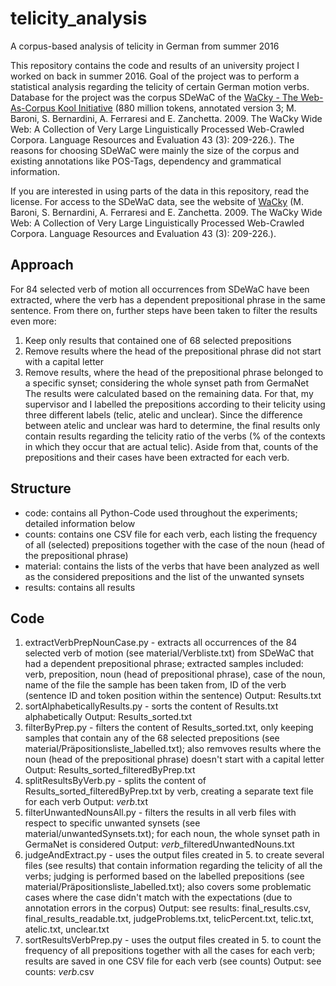 # telicity_analysis
A corpus-based analysis of telicity in German from summer 2016

This repository contains the code and results of an university project I worked on back in summer 2016.
Goal of the project was to perform a statistical analysis regarding the telicity of certain German motion verbs.
Database for the project was the corpus SDeWaC of the [WaCky - The Web-As-Corpus Kool Initiative](https://wacky.sslmit.unibo.it/doku.php) (880 million tokens, annotated version 3; M. Baroni, S. Bernardini, A. Ferraresi and E. Zanchetta. 2009. The WaCky Wide Web: A Collection of Very Large Linguistically Processed Web-Crawled Corpora. Language Resources and Evaluation 43 (3): 209-226.).
The reasons for choosing SDeWaC were mainly the size of the corpus and existing annotations like POS-Tags, dependency and grammatical information.

If you are interested in using parts of the data in this repository, read the license.
For access to the SDeWaC data, see the website of [WaCky](https://wacky.sslmit.unibo.it/doku.php) (M. Baroni, S. Bernardini, A. Ferraresi and E. Zanchetta. 2009. The WaCky Wide Web: A Collection of Very Large Linguistically Processed Web-Crawled Corpora. Language Resources and Evaluation 43 (3): 209-226.).

## Approach
For 84 selected verb of motion all occurrences from SDeWaC have been extracted, where the verb has a dependent prepositional phrase in the same sentence. From there on, further steps have been taken to filter the results even more:
1. Keep only results that contained one of 68 selected prepositions
2. Remove results where the head of the prepositional phrase did not start with a capital letter
3. Remove results, where the head of the prepositional phrase belonged to a specific synset; considering the whole synset path from GermaNet
The results were calculated based on the remaining data. For that, my supervisor and I labelled the prepositions according to their telicity using three different labels (telic, atelic and unclear).
Since the difference between atelic and unclear was hard to determine, the final results only contain results regarding the telicity ratio of the verbs (% of the contexts in which they occur that are actual telic).
Aside from that, counts of the prepositions and their cases have been extracted for each verb.

## Structure
* code: contains all Python-Code used throughout the experiments; detailed information below
* counts: contains one CSV file for each verb, each listing the frequency of all (selected) prepositions together with the case of the noun (head of the prepositional phrase)
* material: contains the lists of the verbs that have been analyzed as well as the considered prepositions and the list of the unwanted synsets
* results: contains all results

## Code
1. extractVerbPrepNounCase.py - extracts all occurrences of the 84 selected verb of motion (see material/Verbliste.txt) from SDeWaC that had a dependent prepositional phrase; extracted samples included: verb, preposition, noun (head of prepositional phrase), case of the noun, name of the file the sample has been taken from, ID of the verb (sentence ID and token position within the sentence)
Output: Results.txt
2. sortAlphabeticallyResults.py - sorts the content of Results.txt alphabetically
Output: Results\_sorted.txt
3. filterByPrep.py - filters the content of Results_sorted.txt, only keeping samples that contain any of the 68 selected prepositions (see material/Präpositionsliste_labelled.txt); also remvoves results where the noun (head of the prepositional phrase) doesn't start with a capital letter
Output: Results\_sorted\_filteredByPrep.txt
4. splitResultsByVerb.py - splits the content of Results_sorted_filteredByPrep.txt by verb, creating a separate text file for each verb
Output: *verb*.txt
5. filterUnwantedNounsAll.py - filters the results in all verb files with respect to specific unwanted synsets (see material/unwantedSynsets.txt); for each noun, the whole synset path in GermaNet is considered
Output: *verb*\_filteredUnwantedNouns.txt
6. judgeAndExtract.py - uses the output files created in 5. to create several files (see results) that contain information regarding the telicity of all the verbs; judging is performed based on the labelled prepositions (see material/Präpositionsliste_labelled.txt); also covers some problematic cases where the case didn't match with the expectations (due to annotation errors in the corpus)
Output: see results: final\_results.csv, final\_results\_readable.txt, judgeProblems.txt, telicPercent.txt, telic.txt, atelic.txt, unclear.txt
7. sortResultsVerbPrep.py - uses the output files created in 5. to count the frequency of all prepositions together with all the cases for each verb; results are saved in one CSV file for each verb (see counts)
Output: see counts: *verb*.csv
